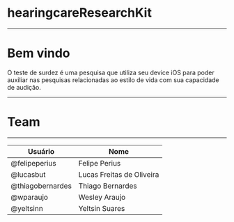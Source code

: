 # hearingcareResearchKit

------
# Bem vindo

O teste de surdez é uma pesquisa que utiliza seu device iOS para poder auxiliar nas pesquisas relacionadas ao estilo de vida com sua capacidade de audição. 

------
# Team
------

| Usuário         | Nome               |
|-----------------|--------------------|
| @felipeperius    | Felipe Perius      |
| @lucasbut      | Lucas Freitas de Oliveira    |
| @thiagobernardes | Thiago Bernardes   |
| @wparaujo | Wesley Araujo   |
| @yeltsinn | Yeltsin Suares   |
